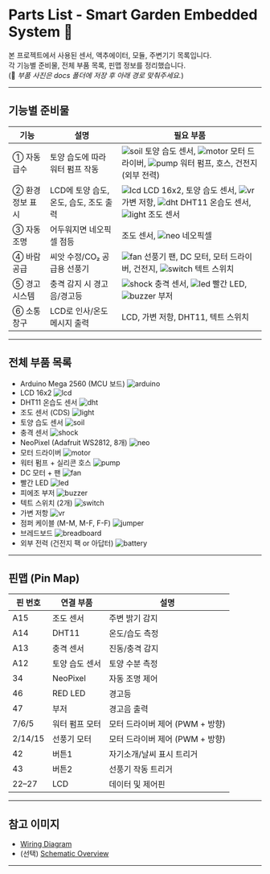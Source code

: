 # Parts List - Smart Garden Embedded System 🌱

본 프로젝트에서 사용된 센서, 액추에이터, 모듈, 주변기기 목록입니다.  
각 기능별 준비물, 전체 부품 목록, 핀맵 정보를 정리했습니다.  
(📸 *부품 사진은 docs 폴더에 저장 후 아래 경로 맞춰주세요.*)

---

## 기능별 준비물

| 기능 | 설명 | 필요 부품 |
|------|------|-----------|
| ① 자동 급수 | 토양 습도에 따라 워터 펌프 작동 | ![soil](./docs/soil_sensor.jpg) 토양 습도 센서, ![motor](./docs/motor_driver.jpg) 모터 드라이버, ![pump](./docs/water_pump.jpg) 워터 펌프, 호스, 건전지(외부 전력) |
| ② 환경 정보 표시 | LCD에 토양 습도, 온도, 습도, 조도 출력 | ![lcd](./docs/lcd.jpg) LCD 16x2, 토양 습도 센서, ![vr](./docs/variable_resistor.jpg) 가변 저항, ![dht](./docs/dht11.jpg) DHT11 온습도 센서, ![light](./docs/light_sensor.jpg) 조도 센서 |
| ③ 자동 조명 | 어두워지면 네오픽셀 점등 | 조도 센서, ![neo](./docs/neopixel.jpg) 네오픽셀 |
| ④ 바람 공급 | 씨앗 수정/CO₂ 공급용 선풍기 | ![fan](./docs/fan.jpg) 선풍기 팬, DC 모터, 모터 드라이버, 건전지, ![switch](./docs/tact_switch.jpg) 텍트 스위치 |
| ⑤ 경고 시스템 | 충격 감지 시 경고음/경고등 | ![shock](./docs/shock_sensor.jpg) 충격 센서, ![led](./docs/red_led.jpg) 빨간 LED, ![buzzer](./docs/buzzer.jpg) 부저 |
| ⑥ 소통 창구 | LCD로 인사/온도 메시지 출력 | LCD, 가변 저항, DHT11, 텍트 스위치 |

---

## 전체 부품 목록

- Arduino Mega 2560 (MCU 보드) ![arduino](./docs/arduino_mega.jpg)  
- LCD 16x2 ![lcd](./docs/lcd.jpg)  
- DHT11 온습도 센서 ![dht](./docs/dht11.jpg)  
- 조도 센서 (CDS) ![light](./docs/light_sensor.jpg)  
- 토양 습도 센서 ![soil](./docs/soil_sensor.jpg)  
- 충격 센서 ![shock](./docs/shock_sensor.jpg)  
- NeoPixel (Adafruit WS2812, 8개) ![neo](./docs/neopixel.jpg)  
- 모터 드라이버 ![motor](./docs/motor_driver.jpg)  
- 워터 펌프 + 실리콘 호스 ![pump](./docs/water_pump.jpg)  
- DC 모터 + 팬 ![fan](./docs/fan.jpg)  
- 빨간 LED ![led](./docs/red_led.jpg)  
- 피에조 부저 ![buzzer](./docs/buzzer.jpg)  
- 텍트 스위치 (2개) ![switch](./docs/tact_switch.jpg)  
- 가변 저항 ![vr](./docs/variable_resistor.jpg)  
- 점퍼 케이블 (M-M, M-F, F-F) ![jumper](./docs/jumper.jpg)  
- 브레드보드 ![breadboard](./docs/breadboard.jpg)  
- 외부 전력 (건전지 팩 or 아답터) ![battery](./docs/battery.jpg)  

---

## 핀맵 (Pin Map)

| 핀 번호 | 연결 부품 | 설명 |
|---------|-----------|------|
| A15 | 조도 센서 | 주변 밝기 감지 |
| A14 | DHT11 | 온도/습도 측정 |
| A13 | 충격 센서 | 진동/충격 감지 |
| A12 | 토양 습도 센서 | 토양 수분 측정 |
| 34  | NeoPixel | 자동 조명 제어 |
| 46  | RED LED | 경고등 |
| 47  | 부저 | 경고음 출력 |
| 7/6/5 | 워터 펌프 모터 | 모터 드라이버 제어 (PWM + 방향) |
| 2/14/15 | 선풍기 모터 | 모터 드라이버 제어 (PWM + 방향) |
| 42 | 버튼1 | 자기소개/날씨 표시 트리거 |
| 43 | 버튼2 | 선풍기 작동 트리거 |
| 22–27 | LCD | 데이터 및 제어핀 |

---

## 참고 이미지

- [Wiring Diagram](./docs/wiring_diagram.png)  
- (선택) [Schematic Overview](./docs/schematic.pdf)

---
